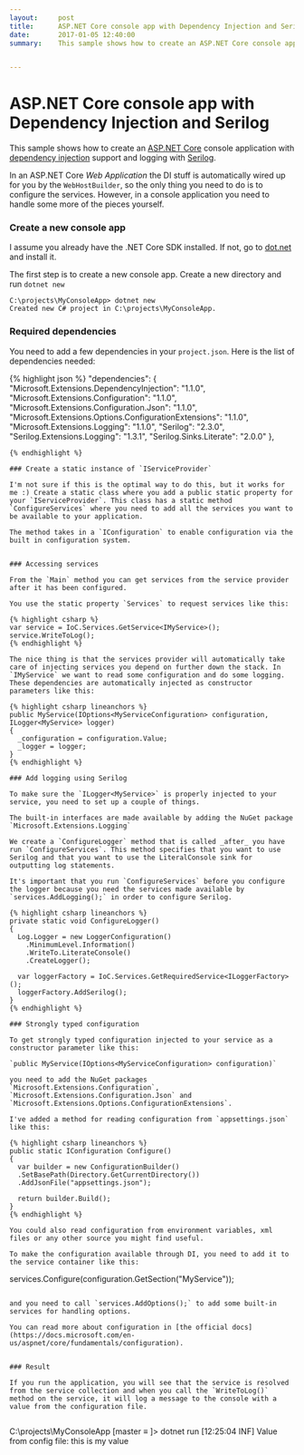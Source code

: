 ```yaml
---
layout:     post
title:      ASP.NET Core console app with Dependency Injection and Serilog
date:       2017-01-05 12:40:00
summary:    This sample shows how to create an ASP.NET Core console application with dependency injection support and logging with Serilog.


---
```


# ASP.NET Core console app with Dependency Injection and Serilog

This sample shows how to create an [ASP.NET Core](https://www.microsoft.com/net/core) console application with [dependency injection](https://docs.microsoft.com/en-us/aspnet/core/fundamentals/dependency-injection) support and logging with [Serilog](https://serilog.net/).


In an ASP.NET Core *Web Application* the DI stuff is automatically wired up for you by the `WebHostBuilder`, so the only thing you need to do is to configure the services. However, in a console application you need to handle some more of the pieces yourself. 

### Create a new console app

I assume you already have the .NET Core SDK installed. If not, go to [dot.net](https://dot.net) and install it.

The first step is to create a new console app. Create a new directory and run `dotnet new`

```
C:\projects\MyConsoleApp> dotnet new
Created new C# project in C:\projects\MyConsoleApp.
````


### Required dependencies
You need to add a few dependencies in your `project.json`. Here is the list of dependencies needed:

{% highlight json %}
"dependencies": {
  "Microsoft.Extensions.DependencyInjection": "1.1.0",
  "Microsoft.Extensions.Configuration": "1.1.0",
  "Microsoft.Extensions.Configuration.Json": "1.1.0",
  "Microsoft.Extensions.Options.ConfigurationExtensions": "1.1.0",
  "Microsoft.Extensions.Logging": "1.1.0",
  "Serilog": "2.3.0",
  "Serilog.Extensions.Logging": "1.3.1",
  "Serilog.Sinks.Literate": "2.0.0"
},
```
{% endhighlight %}

### Create a static instance of `IServiceProvider`

I'm not sure if this is the optimal way to do this, but it works for me :) Create a static class where you add a public static property for your `IServiceProvider`. This class has a static method `ConfigureServices` where you need to add all the services you want to be available to your application.

The method takes in a `IConfiguration` to enable configuration via the built in configuration system.


### Accessing services

From the `Main` method you can get services from the service provider after it has been configured.

You use the static property `Services` to request services like this:

{% highlight csharp %}
var service = IoC.Services.GetService<IMyService>();
service.WriteToLog();
{% endhighlight %}

The nice thing is that the services provider will automatically take care of injecting services you depend on further down the stack. In `IMyService` we want to read some configuration and do some logging. These dependencies are automatically injected as constructor parameters like this:

{% highlight csharp lineanchors %}
public MyService(IOptions<MyServiceConfiguration> configuration, ILogger<MyService> logger)
{
  _configuration = configuration.Value;
  _logger = logger;
}
{% endhighlight %}

### Add logging using Serilog

To make sure the `ILogger<MyService>` is properly injected to your service, you need to set up a couple of things.

The built-in interfaces are made available by adding the NuGet package  `Microsoft.Extensions.Logging`

We create a `ConfigureLogger` method that is called _after_ you have run `ConfigureServices`. This method specifies that you want to use Serilog and that you want to use the LiteralConsole sink for outputting log statements.

It's important that you run `ConfigureServices` before you configure the logger because you need the services made available by `services.AddLogging();` in order to configure Serilog.

{% highlight csharp lineanchors %}
private static void ConfigureLogger()
{
  Log.Logger = new LoggerConfiguration()
    .MinimumLevel.Information()
    .WriteTo.LiterateConsole()
    .CreateLogger();

  var loggerFactory = IoC.Services.GetRequiredService<ILoggerFactory>();
  loggerFactory.AddSerilog();
}    
{% endhighlight %}

### Strongly typed configuration

To get strongly typed configuration injected to your service as a constructor parameter like this:

`public MyService(IOptions<MyServiceConfiguration> configuration)`

you need to add the NuGet packages `Microsoft.Extensions.Configuration`,    `Microsoft.Extensions.Configuration.Json` and `Microsoft.Extensions.Options.ConfigurationExtensions`.

I've added a method for reading configuration from `appsettings.json` like this:

{% highlight csharp lineanchors %}
public static IConfiguration Configure()
{
  var builder = new ConfigurationBuilder()
  .SetBasePath(Directory.GetCurrentDirectory())
  .AddJsonFile("appsettings.json");

  return builder.Build();
}
{% endhighlight %}

You could also read configuration from environment variables, xml files or any other source you might find useful.

To make the configuration available through DI, you need to add it to the service container like this:

```
services.Configure<MyServiceConfiguration>(configuration.GetSection("MyService"));
```

and you need to call `services.AddOptions();` to add some built-in services for handling options.

You can read more about configuration in [the official docs](https://docs.microsoft.com/en-us/aspnet/core/fundamentals/configuration).


### Result

If you run the application, you will see that the service is resolved from the service collection and when you call the `WriteToLog()` method on the service, it will log a message to the console with a value from the configuration file.


```
C:\projects\MyConsoleApp [master ≡ ]> dotnet run
[12:25:04 INF] Value from config file: this is my value
```


